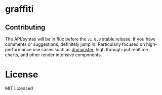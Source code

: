 # graffiti


## Contributing
The API/syntax will be in flux before the `v1.0.0` stable release. If you have comments or suggestions, definitely jump in. Particularly focused on high-performance use cases such as [dbmonster](https://dbmonster.firebaseapp.com/), high through-put realtime charts, and other render intensive components.

# License
MIT Licensed
